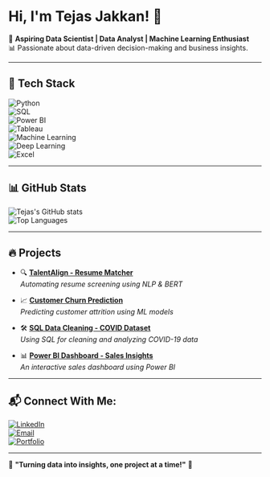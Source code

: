 # Hi, I'm Tejas Jakkan! 👋

🚀 **Aspiring Data Scientist | Data Analyst | Machine Learning Enthusiast**  
📊 Passionate about data-driven decision-making and business insights.  

---

## 🌟 **Tech Stack**  

![Python](https://img.shields.io/badge/Python-3776AB?style=for-the-badge&logo=python&logoColor=white)  
![SQL](https://img.shields.io/badge/SQL-4479A1?style=for-the-badge&logo=postgresql&logoColor=white)  
![Power BI](https://img.shields.io/badge/PowerBI-F2C811?style=for-the-badge&logo=powerbi&logoColor=black)  
![Tableau](https://img.shields.io/badge/Tableau-E97627?style=for-the-badge&logo=tableau&logoColor=white)  
![Machine Learning](https://img.shields.io/badge/Machine%20Learning-FF6F00?style=for-the-badge&logo=scikit-learn&logoColor=white)  
![Deep Learning](https://img.shields.io/badge/Deep%20Learning-000000?style=for-the-badge&logo=tensorflow&logoColor=white)  
![Excel](https://img.shields.io/badge/Excel-217346?style=for-the-badge&logo=microsoft-excel&logoColor=white)  

---

## 📊 **GitHub Stats**  

![Tejas's GitHub stats](https://github-readme-stats.vercel.app/api?username=your-github-username&show_icons=true&theme=radical)  
![Top Languages](https://github-readme-stats.vercel.app/api/top-langs/?username=your-github-username&layout=compact&theme=radical)  

---

## 🔥 **Projects**  

- 🔍 **[TalentAlign - Resume Matcher](https://github.com/yourgithubusername/TalentAlign)**  
  *Automating resume screening using NLP & BERT*  

- 📈 **[Customer Churn Prediction](https://github.com/yourgithubusername/Customer-Churn)**  
  *Predicting customer attrition using ML models*  

- 🛠 **[SQL Data Cleaning - COVID Dataset](https://github.com/yourgithubusername/SQL-Data-Cleaning)**  
  *Using SQL for cleaning and analyzing COVID-19 data*  

- 📊 **[Power BI Dashboard - Sales Insights](https://github.com/yourgithubusername/PowerBI-Sales-Dashboard)**  
  *An interactive sales dashboard using Power BI*  

---

## 📬 **Connect With Me:**  

[![LinkedIn](https://img.shields.io/badge/LinkedIn-TejasJakkan-blue?style=for-the-badge&logo=linkedin)](your-linkedin-url)  
[![Email](https://img.shields.io/badge/Email-jakkantejas24@gmail.com-red?style=for-the-badge&logo=gmail)](mailto:your-email@gmail.com)  
[![Portfolio](https://img.shields.io/badge/Portfolio-Projects-black?style=for-the-badge)](your-portfolio-url)  

---

🚀 **"Turning data into insights, one project at a time!"** 🎯  
